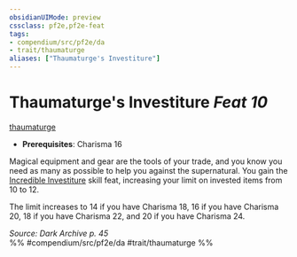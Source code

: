 ```yaml
---
obsidianUIMode: preview
cssclass: pf2e,pf2e-feat
tags:
- compendium/src/pf2e/da
- trait/thaumaturge
aliases: ["Thaumaturge's Investiture"]
---
```

# Thaumaturge's Investiture  *Feat 10*  
[thaumaturge](Reference/Rules/Traits/thaumaturge-da.md "Thaumaturge Class Trait")  

- **Prerequisites**: Charisma 16

Magical equipment and gear are the tools of your trade, and you know you need as many as possible to help you against the supernatural. You gain the [Incredible Investiture](incredible-investiture.md) skill feat, increasing your limit on invested items from 10 to 12.

The limit increases to 14 if you have Charisma 18, 16 if you have Charisma 20, 18 if you have Charisma 22, and 20 if you have Charisma 24.

*Source: Dark Archive p. 45*  
%% #compendium/src/pf2e/da #trait/thaumaturge %%